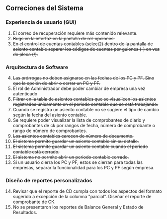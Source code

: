 ## Correciones del Sistema
### Experiencia de usuario (GUI)
1. El correo de recuperación requiere más contenido relevante. 
2. ~~Bugs en la interfaz en la pantalla de rol-opciones.~~ 
3. ~~En el control de cuentas contables (select2) dentro de la pantalla de asiento contable separar los códigos de cuentas por guiones (-) en vez de pleca (/).~~

### Arquitectura de Software
4. ~~Las prórrogas no deben asignarse en las fechas de los PC y PF. Sino que la opción de abrir o cerrar un PC y PF.~~
5. El rol de Administrador debe poder cambiar de empresa una vez autenticado
6. ~~Filtrar en la tabla de asientos contables que se visualicen los asientos registrados únicamente en el periodo contable que se está trabajando.~~
7. Cuando se registra un asiento contable no se sugiere el tipo de cambio según la fecha del asiento contable. 
8. Se requiere poder visualizar la lista de comprobantes de diario y comprobantes de ck por rangos de fecha, número de comprobante o rango de número de comprobantes. 
9. ~~Los asientos contables carecen de número de documento.~~
10. ~~El sistema permite guardar un asiento contable sin su detalle.~~
11. ~~El sistema permite guardar un asiento contable cuando el periodo contable está cerrado.~~
12. ~~El sistema no permite abrir un periodo contable cerrado.~~
13. Si un usuario cierra los PC y PF, estos se cierran para todas las empresas, separar la funcionalidad para los PC y PF según empresa. 

### Diseño de reportes personalizados
14. Revisar que el reporte de CD cumpla con todos los aspectos del formato sugerido a excepción de la columna "parcial".
Diseñar el reporte de comprobante de CK. 
15. No se presentaron los reportes de Balance General y Estado de Resultados. 
